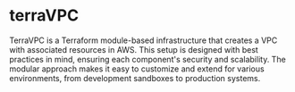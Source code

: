 # terraVPC
TerraVPC is a Terraform module-based infrastructure that creates a VPC with associated resources in AWS. This setup is designed with best practices in mind, ensuring each component's security and scalability. The modular approach makes it easy to customize and extend for various environments, from development sandboxes to production systems.
